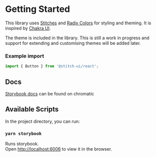 # Getting Started

This library uses [Stitches](https://stitches.dev/docs/introduction) and [Radix Colors](https://www.radix-ui.com/docs/colors/palette-composition/the-scales) for styling and theming. It is inspired by [Chakra UI](https://chakra-ui.com/).

The theme is included in the library. This is still a work in progress and support for extending and customising themes will be added later.

### Example import

```javascript
import { Button } from '@stitch-ui/react';
```

## Docs

[Storybook docs](https://main--618286c4f81e0e004ab0373c.chromatic.com) can be found on chromatic

## Available Scripts

In the project directory, you can run:

### `yarn storybook`

Runs storybook.  
Open [http://localhost:6006](http://localhost:6006) to view it in the browser.
